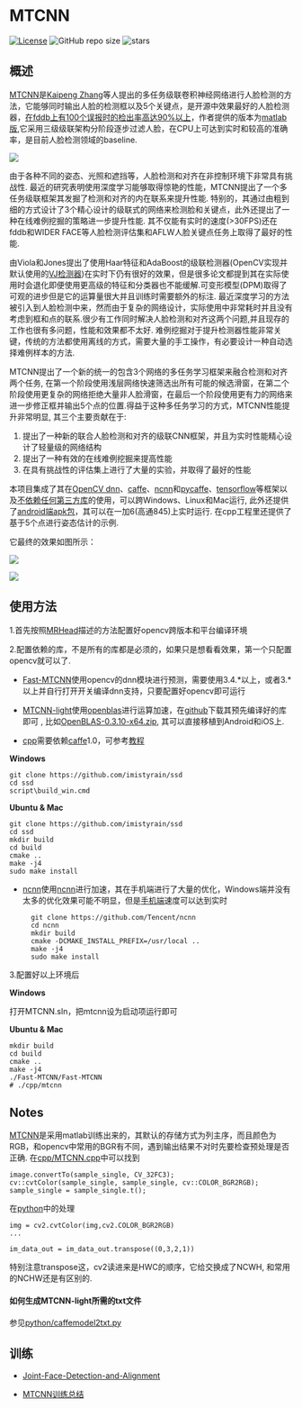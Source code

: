 # MTCNN
[![License](https://img.shields.io/badge/license-MIT-yellow.svg)](LICENSE)
![GitHub repo size](https://img.shields.io/github/repo-size/imistyrain/MTCNN)
![stars](https://img.shields.io/github/stars/imistyrain/MTCNN?style=social)

## 概述

[MTCNN](https://kpzhang93.github.io/MTCNN_face_detection_alignment/index.html)是[Kaipeng Zhang](https://kpzhang93.github.io/)等人提出的多任务级联卷积神经网络进行人脸检测的方法，它能够同时输出人脸的检测框以及5个关键点，是开源中效果最好的人脸检测器，[在fddb上有100个误报时的检出率高达90%以上](https://github.com/imistyrain/fddb-windows)，作者提供的版本为[matlab版](https://github.com/kpzhang93/MTCNN_face_detection_alignment),它采用三级级联架构分阶段逐步过滤人脸，在CPU上可达到实时和较高的准确率，是目前人脸检测领域的baseline.

![](https://kpzhang93.github.io/MTCNN_face_detection_alignment/support/index.png)

由于各种不同的姿态、光照和遮挡等，人脸检测和对齐在非控制环境下非常具有挑战性. 最近的研究表明使用深度学习能够取得惊艳的性能，MTCNN提出了一个多任务级联框架其发掘了检测和对齐的内在联系来提升性能. 特别的，其通过由粗到细的方式设计了3个精心设计的级联式的网络来检测脸和关键点，此外还提出了一种在线难例挖掘的策略进一步提升性能. 其不仅能有实时的速度(>30FPS)还在fddb和WIDER FACE等人脸检测评估集和AFLW人脸关键点任务上取得了最好的性能.

由Viola和Jones提出了使用Haar特征和AdaBoost的级联检测器(OpenCV实现并默认使用的[VJ检测器](https://blog.csdn.net/lixiaoguang20/article/details/78403682?utm_medium=distribute.pc_relevant.none-task-blog-BlogCommendFromMachineLearnPai2-2.nonecase&depth_1-utm_source=distribute.pc_relevant.none-task-blog-BlogCommendFromMachineLearnPai2-2.nonecase))在实时下仍有很好的效果，但是很多论文都提到其在实际使用时会退化即便使用更高级的特征和分类器也不能缓解.可变形模型(DPM)取得了可观的进步但是它的运算量很大并且训练时需要额外的标注. 最近深度学习的方法被引入到人脸检测中来，然而由于复杂的网络设计，实际使用中非常耗时并且没有考虑到框和点的联系.很少有工作同时解决人脸检测和对齐这两个问题,并且现存的工作也很有多问题，性能和效果都不太好. 难例挖掘对于提升检测器性能非常关键，传统的方法都使用离线的方式，需要大量的手工操作，有必要设计一种自动选择难例样本的方法.

MTCNN提出了一个新的统一的包含3个网络的多任务学习框架来融合检测和对齐两个任务, 在第一个阶段使用浅层网络快速筛选出所有可能的候选滑窗，在第二个阶段使用更复杂的网络拒绝大量非人脸滑窗，在最后一个阶段使用更有力的网络来进一步修正框并输出5个点的位置.得益于这种多任务学习的方式，MTCNN性能提升非常明显, 其三个主要贡献在于:

1. 提出了一种新的联合人脸检测和对齐的级联CNN框架，并且为实时性能精心设计了轻量级的网络结构
2. 提出了一种有效的在线难例挖掘来提高性能
3. 在具有挑战性的评估集上进行了大量的实验，并取得了最好的性能

本项目集成了其在[OpenCV dnn](https://github.com/imistyrain/MTCNN/tree/master/Fast-MTCNN)、[caffe](https://github.com/imistyrain/MTCNN/tree/master/cpp)、[ncnn](https://github.com/imistyrain/MTCNN/tree/master/ncnn)和[pycaffe](https://github.com/imistyrain/MTCNN/tree/master/python-caffe)、[tensorflow](https://github.com/imistyrain/MTCNN/tree/master/tensorflow)等框架以及[不依赖任何第三方库](https://github.com/imistyrain/MTCNN/tree/master/MTCNN-light)的使用，可以跨Windows、Linux和Mac运行, 此外还提供了[android端apk包](https://github.com/imistyrain/MTCNN/releases)，其可以在一加6(高通845)上实时运行.
在cpp工程里还提供了基于5个点进行姿态估计的示例.

它最终的效果如图所示：

![](https://i.imgur.com/FbglxoX.jpg)

![](results/test.jpg)

## 使用方法

1.首先按照[MRHead](https://github.com/imistyrain/MRHead)描述的方法配置好opencv跨版本和平台编译环境

2.配置依赖的库，不是所有的库都是必须的，如果只是想看看效果，第一个只配置opencv就可以了.

- [Fast-MTCNN](Fast-MTCNN)使用opencv的dnn模块进行预测，需要使用3.4.*以上，或者3.*以上并自行打开开关编译dnn支持，只要配置好opencv即可运行

- [MTCNN-light](MTCNN-light)使用[openblas](https://github.com/xianyi/OpenBLAS)进行运算加速，在[github](https://github.com/xianyi/OpenBLAS/releases/)下载其预先编译好的库即可
, 比如[OpenBLAS-0.3.10-x64.zip](https://github.com/xianyi/OpenBLAS/releases/download/v0.3.10/OpenBLAS-0.3.10-x64.zip), 其可以直接移植到Android和iOS上.

- [cpp](cpp)需要依赖[caffe](https://github.com/BVLC/caffe)1.0，可参考[教程](http://blog.csdn.net/akashaicrecorder/article/details/71016942)

 **Windows**

	git clone https://github.com/imistyrain/ssd
	cd ssd
	script\build_win.cmd
 **Ubuntu & Mac**

	git clone https://github.com/imistyrain/ssd
	cd ssd
	mkdir build
	cd build
	cmake ..
	make -j4
	sudo make install

* [ncnn](ncnn)使用[ncnn](https://github.com/Tencent/ncnn)进行加速，其在手机端进行了大量的优化，Windows端并没有太多的优化效果可能不明显，但是[手机端](https://github.com/imistyrain/MTCNN/releases/download/1.0/mtcnn.apk)速度可以达到实时

		git clone https://github.com/Tencent/ncnn
		cd ncnn
		mkdir build
		cmake -DCMAKE_INSTALL_PREFIX=/usr/local ..
		make -j4
		sudo make install

3.配置好以上环境后

 **Windows**

打开MTCNN.sln，把mtcnn设为启动项运行即可

 **Ubuntu & Mac**

	mkdir build
	cd build
	cmake ..
	make -j4
	./Fast-MTCNN/Fast-MTCNN
	# ./cpp/mtcnn

## Notes

[MTCNN](https://kpzhang93.github.io/MTCNN_face_detection_alignment/index.html)是采用matlab训练出来的，其默认的存储方式为列主序，而且颜色为RGB，和opencv中常用的BGR有不同，遇到输出结果不对时先要检查预处理是否正确.
在[cpp/MTCNN.cpp](https://github.com/imistyrain/MTCNN/blob/8fc7ed67214ce53b690efe99ee368ab75d71b38b/cpp/MTCNN.cpp#L356)中可以找到

	image.convertTo(sample_single, CV_32FC3);
	cv::cvtColor(sample_single, sample_single, cv::COLOR_BGR2RGB);
	sample_single = sample_single.t();
	
在[python](python-caffe/MtcnnDetector.py)中的处理

	img = cv2.cvtColor(img,cv2.COLOR_BGR2RGB)
	...

	im_data_out = im_data_out.transpose((0,3,2,1)) 
特别注意transpose这，cv2读进来是HWC的顺序，它给交换成了NCWH, 和常用的NCHW还是有区别的.

#### 如何生成MTCNN-light所需的txt文件

参见[python/caffemodel2txt.py](python/caffemodel2txt.py)

## 训练

* [Joint-Face-Detection-and-Alignment](https://github.com/luoyetx/Joint-Face-Detection-and-Alignment)

* [MTCNN训练总结](https://github.com/luoyetx/Joint-Face-Detection-and-Alignment/blob/master/summary.md)